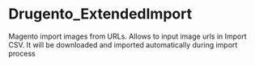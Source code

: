 # Drugento_ExtendedImport
Magento import images from URLs. Allows to input image urls in Import CSV. 
It will be downloaded and imported automatically during import
process
